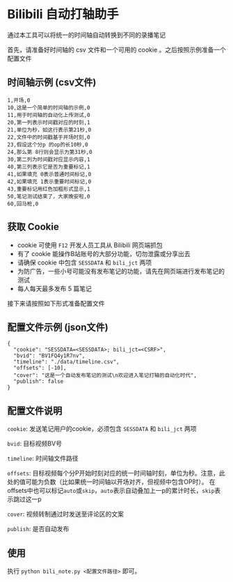 # Bilibili 自动打轴助手

通过本工具可以将统一的时间轴自动转换到不同的录播笔记

首先，请准备好时间轴的 csv 文件和一个可用的 cookie 。之后按照示例准备一个配置文件

## 时间轴示例 (csv文件)

    1,开场,0
    10,这是一个简单的时间轴的示例,0
    11,用于时间轴的自动化上传测试,0
    20,第一列表示时间戳对应的时刻,1
    21,单位为秒，如这行表示第21秒,0
    22,文件中的时间戳基于开场时刻,0
    23,假设这个分p 的op的长10秒,0
    24,那么第 8行则会显示为第31秒,0
    30,第二列为时间戳对应显示内容,1
    40,第三列表示它是否为重要标记,1
    41,如果填充 0表示普通时间标记,0
    42,如果填充 1表示重要时间标记,0
    43,重要标记用红色加粗形式显示,1
    50,笔记测试结束了，大家晚安啦,0
    60,回马枪,0

## 获取 Cookie

* cookie 可使用 `F12` 开发人员工具从 Bilibili 网页端抓包
* 有了 cookie 能操作B站账号的大部分功能，切勿泄露或分享出去
* 请确保 cookie 中包含 `SESSDATA` 和 `bili_jct` 两项
* 为防广告，一些小号可能没有发布笔记的功能，请先在网页端进行发布笔记的测试
* 每人每天最多发布 5 篇笔记

接下来请按照如下形式准备配置文件

## 配置文件示例 (json文件)

    {
      "cookie": "SESSDATA=<SESSDATA>; bili_jct=<CSRF>",
      "bvid": "BV1FQ4y1R7nv",
      "timeline": "./data/timeline.csv",
      "offsets": [-10],
      "cover": "这是一个自动发布笔记的测试\n欢迎进入笔记打轴的自动化时代",
      "publish": false
    }

## 配置文件说明

`cookie`: 发送笔记用户的cookie，必须包含 `SESSDATA` 和 `bili_jct` 两项

`bvid`: 目标视频BV号

`timeline`: 时间轴文件路径

`offsets`: 目标视频每个分P开始时刻对应的统一时间轴时刻，单位为秒。注意，此处的值可能为负数（比如果统一时间轴以开场对齐，但视频中包含OP时）。
在offsets中也可以标记`auto`或`skip`，`auto`表示自动叠加上一p的累计时长，`skip`表示跳过这一p

`cover`: 视频转制通过时发送至评论区的文案

`publish`: 是否自动发布

## 使用

执行 `python bili_note.py <配置文件路径>` 即可。
